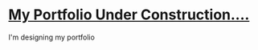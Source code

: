 
# [My Portfolio Under Construction....](https://kashaf-portfolio.netlify.app/)

I'm designing my portfolio
